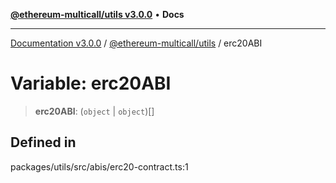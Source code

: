 [**@ethereum-multicall/utils v3.0.0**](../README.md) • **Docs**

***

[Documentation v3.0.0](../../../packages.md) / [@ethereum-multicall/utils](../README.md) / erc20ABI

# Variable: erc20ABI

> **erc20ABI**: (`object` \| `object`)[]

## Defined in

packages/utils/src/abis/erc20-contract.ts:1
